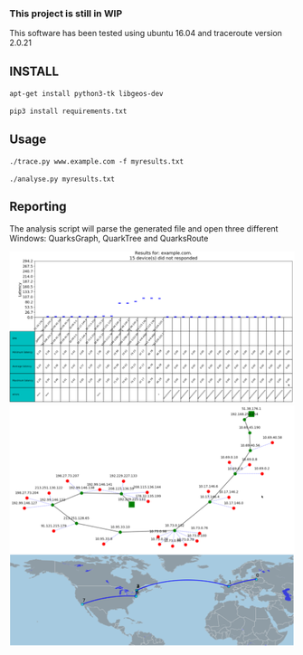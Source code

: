 ### This project is still in WIP
This software has been tested using ubuntu 16.04 and traceroute version 2.0.21
## INSTALL
`apt-get install python3-tk libgeos-dev`

`pip3 install requirements.txt`

## Usage
`./trace.py www.example.com -f myresults.txt`

`./analyse.py myresults.txt`


## Reporting
The analysis script will parse the generated file and open three different Windows: QuarksGraph, QuarkTree and QuarksRoute

![Graph](https://github.com/jurelou/quarksroute/blob/master/examples/graph.png)
![Tree](https://github.com/jurelou/quarksroute/blob/master/examples/tree.png)
![Map](https://github.com/jurelou/quarksroute/blob/master/examples/map.png)
